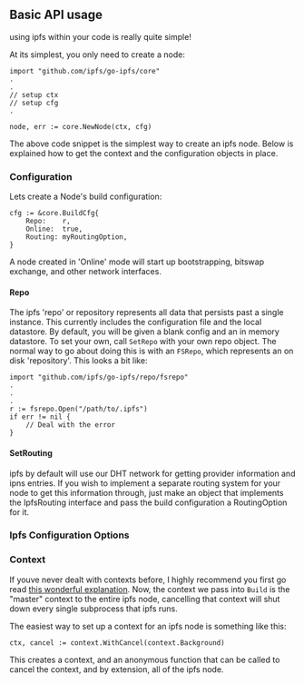 ## Basic API usage
using ipfs within your code is really quite simple!

At its simplest, you only need to create a node:
```
import "github.com/ipfs/go-ipfs/core"
.
.
// setup ctx
// setup cfg
.

node, err := core.NewNode(ctx, cfg)
```

The above code snippet is the simplest way to create an ipfs node. Below is explained how to get the context and the configuration objects in place.

### Configuration
Lets create a Node's build configuration:

```
cfg := &core.BuildCfg{
	Repo:    r,
	Online:  true,
	Routing: myRoutingOption,
}
```

A node created in 'Online' mode will start up bootstrapping, bitswap exchange,
and other network interfaces.

#### Repo
The ipfs 'repo' or repository represents all data that persists past a single
instance. This currently includes the configuration file and the local
datastore. By default, you will be given a blank config and an in memory
datastore. To set your own, call `SetRepo` with your own repo object.
The normal way to go about doing this is with an `FSRepo`, which represents
an on disk 'repository'. This looks a bit like:
```
import "github.com/ipfs/go-ipfs/repo/fsrepo"
.
.
.
r := fsrepo.Open("/path/to/.ipfs")
if err != nil {
	// Deal with the error
}
```

#### SetRouting
ipfs by default will use our DHT network for getting provider information and
ipns entries. If you wish to implement a separate routing system for your node
to get this information through, just make an object that implements the
IpfsRouting interface and pass the build configuration a RoutingOption for it.

### Ipfs Configuration Options

### Context
If youve never dealt with contexts before, I highly recommend you first go read
[this wonderful explanation](https://blog.golang.org/context). Now, the context
we pass into `Build` is the "master" context to the entire ipfs node, cancelling
that context will shut down every single subprocess that ipfs runs.

The easiest way to set up a context for an ipfs node is something like this:
```
ctx, cancel := context.WithCancel(context.Background)
```
This creates a context, and an anonymous function that can be called to cancel
the context, and by extension, all of the ipfs node.


